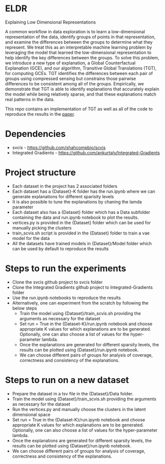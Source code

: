 # ELDR
Explaining Low Dimensional Representations

A common workflow in data exploration is to learn a low-dimensional representation of the data, identify groups of points in that representation, and examine the differences between the groups to determine what they represent. 
We treat this as an interpretable machine learning problem by leveraging the model that learned the low-dimensional representation to help identify the key differences between the groups. 
To solve this problem, we introduce a new type of explanation, a Global Counterfactual Explanation (GCE), and our algorithm, Transitive Global Translations (TGT), for computing GCEs. 
TGT identifies the differences between each pair of groups using compressed sensing but constrains those pairwise differences to be consistent among all of the groups.
Empirically, we demonstrate that TGT is able to identify explanations that accurately explain the model while being relatively sparse, and that these explanations match real patterns in the data.


This repo contains an implementation of TGT as well as all of the code to reproduce the results in the [paper](https://proceedings.icml.cc/book/2020/hash/ccbd8ca962b80445df1f7f38c57759f0).  

# Dependencies
* svcis - https://github.com/shahcompbio/scvis
* Integrated Gradients - https://github.com/ankurtaly/Integrated-Gradients

# Project structure
* Each dataset in the project has 2 associated folders
* Each dataset has a {Dataset}-K folder has the run.ipynb where we can generate explanations for different sparisity levels
* It is also possible to tune the explanations by chaning the lamda parameter
* Each dataset also has a {Dataset} folder which has a Data subfolder containing the data and run.ipynb notebook to plot the results.
* vertices.py is provided in the {Dataset} folder which can be used for manually picking the clusters
* train_scvis.sh script is provided in the {Dataset} folder to train a vae model for the data
* All the datasets have trained models in {Dataset}/Model folder which can be used by default to reproduce the results

# Steps to run the experiments
* Clone the svcis github project to svcis folder
* Clone the Integrated Gradients github project to Integrated-Gradients folder
* Use the run.ipynb notebooks to reproduce the results
* Alternatively, one can experiment from the scratch by following the below steps
    * Train the model using {Dataset}/train_scvis.sh providing the arguments as necessary for the dataset
    * Set run = True in the {Dataset-K}/run.ipynb notebook and choose appropriate K values for which explanations are to be generated. Optionally, one can also choose a list of values for the hyper-parameter lambda.
    * Once the explanations are generated for different sparsity levels, the results can be plotted using {Dataset}/run.ipynb notebook.
    * We can choose different pairs of groups for analysis of coverage, correctness and consistency of the explanations.

# Steps to run on a new dataset
* Prepare the dataset in a tsv file in the {Dataset}/Data folder.
* Train the model using {Dataset}/train_scvis.sh providing the arguments as necessary for the dataset
* Run the vertices.py and manually choose the clusters in the latent dimensional space
* Set run = True in the {Dataset-K}/run.ipynb notebook and choose appropriate K values for which explanations are to be generated. Optionally, one can also choose a list of values for the hyper-parameter lambda.
* Once the explanations are generated for different sparsity levels, the results can be plotted using {Dataset}/run.ipynb notebook.
* We can choose different pairs of groups for analysis of coverage, correctness and consistency of the explanations.